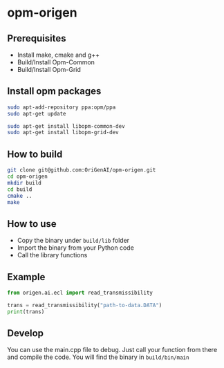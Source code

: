 # opm-origen

## Prerequisites

- Install make, cmake and g++
- Build/Install Opm-Common
- Build/Install Opm-Grid

## Install opm packages

```bash
sudo apt-add-repository ppa:opm/ppa
sudo apt-get update

sudo apt-get install libopm-common-dev
sudo apt-get install libopm-grid-dev
```

## How to build

```bash
git clone git@github.com:OriGenAI/opm-origen.git
cd opm-origen
mkdir build
cd build
cmake ..
make
```

## How to use

- Copy the binary under `build/lib` folder
- Import the binary from your Python code
- Call the library functions

## Example

```python
from origen.ai.ecl import read_transmissibility

trans = read_transmissibility("path-to-data.DATA")
print(trans)
```

## Develop

You can use the main.cpp file to debug. Just call your function from there and compile the code. You will find the binary in `build/bin/main`
